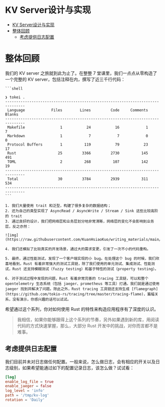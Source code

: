 # KV Server设计与实现

<!--ts-->
* [KV Server设计与实现](#kv-server设计与实现)
* [整体回顾](#整体回顾)
   * [考虑提供日志配置](#考虑提供日志配置)

<!-- Created by https://github.com/ekalinin/github-markdown-toc -->
<!-- Added by: runner, at: Wed Oct 19 02:12:25 UTC 2022 -->

<!--te-->

# 整体回顾

我们的 KV server 之旅就到此为止了。在整整 7 堂课里，我们一点点从零构造了一个完整的 KV server，包括注释在内，撰写了近三千行代码：

~~~admonish note title="使用tokei检查代码行数 " collapsible=true
```shell

❯ tokei .
-------------------------------------------------------------------------------
 Language            Files        Lines         Code     Comments       Blanks
-------------------------------------------------------------------------------
 Makefile                1           24           16            1            7
 Markdown                1            7            7            0            0
 Protocol Buffers        1          119           79           23           17
 Rust                   25         3366         2730          145          491
 TOML                    2          268          107          142           19
-------------------------------------------------------------------------------
 Total                  30         3784         2939          311          534
-------------------------------------------------------------------------------
```
~~~

~~~admonish info title=" 在这个系列里: " collapsible=true
1. 我们大量使用 trait 和泛型，构建了很多复杂的数据结构；
2. 还为自己的类型实现了 AsyncRead / AsyncWrite / Stream / Sink 这些比较高阶的 trait
3. 通过良好的设计，我们把网络层和业务层划分地非常清晰，网络层的变化不会影响到业务层，反之亦然：

![img](https://raw.githubusercontent.com/KuanHsiaoKuo/writing_materials/main/imgs/53f5e5cf68b4300c3231885b10c784f3.jpeg)

4. 我们还模拟了比较真实的开发场景，通过大的需求变更，引发了一次不小的代码重构。

5. 最终，通过性能测试，发现了一个客户端实现的小 bug。在处理这个 bug 的时候，我们欣喜地看到，Rust 有着非常强大的测试工具链，除了我们使用的单元测试、集成测试、性能测试，Rust 还支持模糊测试（fuzzy testing）和基于特性的测试（property testing）。

6. 对于测试过程中发现的问题，Rust 有着非常完善的 tracing 工具链，可以和整个 opentelemetry 生态系统（包括 jaeger、prometheus 等工具）打通。我们就是通过使用 jaeger 找到并解决了问题。除此之外，Rust tracing 工具链还支持生成 [flamegraph](https://github.com/tokio-rs/tracing/tree/master/tracing-flame)，篇幅关系，没有演示，你感兴趣的话可以试试。
~~~

希望通过这个系列，你对如何使用 Rust 的特性来构造应用程序有了深度的认识。

> 我相信，如果你能够跟得上这个系列的节奏，另外如果遇到新的库，用阅读代码的方式快速掌握，那么，大部分 Rust 开发中的挑战，对你而言都不是难事。

## 考虑提供日志配置

我们目前并未对日志做任何配置。一般来说，怎么做日志，会有相应的开关以及日志级别，如果希望能通过如下的配置记录日志，该怎么做？试试看：

```toml
[log]
enable_log_file = true
enable_jaeger = false
log_level = 'info'
path = '/tmp/kv-log'
rotation = 'Daily'
```